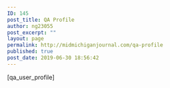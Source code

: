```yaml
---
ID: 145
post_title: QA Profile
author: ng23055
post_excerpt: ""
layout: page
permalink: http://midmichiganjournal.com/qa-profile
published: true
post_date: 2019-06-30 18:56:42
---
```

[qa_user_profile]